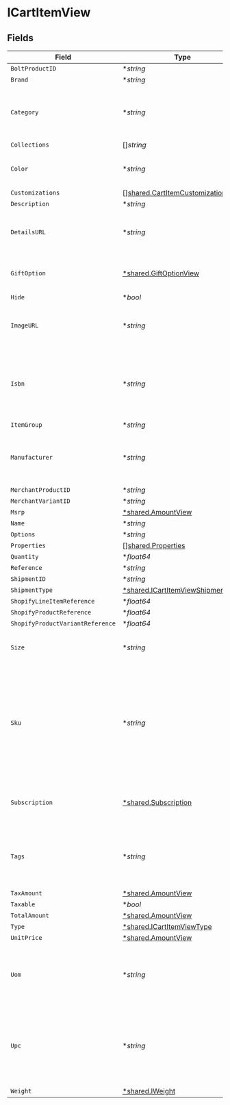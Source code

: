 # ICartItemView


## Fields

| Field                                                                                                                           | Type                                                                                                                            | Required                                                                                                                        | Description                                                                                                                     | Example                                                                                                                         |
| ------------------------------------------------------------------------------------------------------------------------------- | ------------------------------------------------------------------------------------------------------------------------------- | ------------------------------------------------------------------------------------------------------------------------------- | ------------------------------------------------------------------------------------------------------------------------------- | ------------------------------------------------------------------------------------------------------------------------------- |
| `BoltProductID`                                                                                                                 | **string*                                                                                                                       | :heavy_minus_sign:                                                                                                              | N/A                                                                                                                             |                                                                                                                                 |
| `Brand`                                                                                                                         | **string*                                                                                                                       | :heavy_minus_sign:                                                                                                              | N/A                                                                                                                             |                                                                                                                                 |
| `Category`                                                                                                                      | **string*                                                                                                                       | :heavy_minus_sign:                                                                                                              | Used to define a product category associated with the item.                                                                     | bags                                                                                                                            |
| `Collections`                                                                                                                   | []*string*                                                                                                                      | :heavy_minus_sign:                                                                                                              | N/A                                                                                                                             |                                                                                                                                 |
| `Color`                                                                                                                         | **string*                                                                                                                       | :heavy_minus_sign:                                                                                                              | Used to define the color of the item.                                                                                           | Bolt Blue                                                                                                                       |
| `Customizations`                                                                                                                | [][shared.CartItemCustomization](../../models/shared/cartitemcustomization.md)                                                  | :heavy_minus_sign:                                                                                                              | N/A                                                                                                                             |                                                                                                                                 |
| `Description`                                                                                                                   | **string*                                                                                                                       | :heavy_minus_sign:                                                                                                              | N/A                                                                                                                             |                                                                                                                                 |
| `DetailsURL`                                                                                                                    | **string*                                                                                                                       | :heavy_minus_sign:                                                                                                              | Used to provide a link to the item's product page.                                                                              | https://boltswagstore.com/products/123456                                                                                       |
| `GiftOption`                                                                                                                    | [*shared.GiftOptionView](../../models/shared/giftoptionview.md)                                                                 | :heavy_minus_sign:                                                                                                              | Defines which gift options are hidden.                                                                                          |                                                                                                                                 |
| `Hide`                                                                                                                          | **bool*                                                                                                                         | :heavy_minus_sign:                                                                                                              | N/A                                                                                                                             |                                                                                                                                 |
| `ImageURL`                                                                                                                      | **string*                                                                                                                       | :heavy_minus_sign:                                                                                                              | Used to provide a link to the image associated with the item.                                                                   | https://boltswagstore.com/products/123456/images/1.png                                                                          |
| `Isbn`                                                                                                                          | **string*                                                                                                                       | :heavy_minus_sign:                                                                                                              | Used to define the International Standard Book Number associated with the book.                                                 | 9780091347314                                                                                                                   |
| `ItemGroup`                                                                                                                     | **string*                                                                                                                       | :heavy_minus_sign:                                                                                                              | N/A                                                                                                                             |                                                                                                                                 |
| `Manufacturer`                                                                                                                  | **string*                                                                                                                       | :heavy_minus_sign:                                                                                                              | Used to define the organization that manufactured the item.                                                                     | Bolt Textiles USA                                                                                                               |
| `MerchantProductID`                                                                                                             | **string*                                                                                                                       | :heavy_minus_sign:                                                                                                              | N/A                                                                                                                             |                                                                                                                                 |
| `MerchantVariantID`                                                                                                             | **string*                                                                                                                       | :heavy_minus_sign:                                                                                                              | N/A                                                                                                                             |                                                                                                                                 |
| `Msrp`                                                                                                                          | [*shared.AmountView](../../models/shared/amountview.md)                                                                         | :heavy_minus_sign:                                                                                                              | N/A                                                                                                                             |                                                                                                                                 |
| `Name`                                                                                                                          | **string*                                                                                                                       | :heavy_minus_sign:                                                                                                              | N/A                                                                                                                             |                                                                                                                                 |
| `Options`                                                                                                                       | **string*                                                                                                                       | :heavy_minus_sign:                                                                                                              | N/A                                                                                                                             |                                                                                                                                 |
| `Properties`                                                                                                                    | [][shared.Properties](../../models/shared/properties.md)                                                                        | :heavy_minus_sign:                                                                                                              | N/A                                                                                                                             |                                                                                                                                 |
| `Quantity`                                                                                                                      | **float64*                                                                                                                      | :heavy_minus_sign:                                                                                                              | N/A                                                                                                                             | 1                                                                                                                               |
| `Reference`                                                                                                                     | **string*                                                                                                                       | :heavy_minus_sign:                                                                                                              | N/A                                                                                                                             |                                                                                                                                 |
| `ShipmentID`                                                                                                                    | **string*                                                                                                                       | :heavy_minus_sign:                                                                                                              | N/A                                                                                                                             |                                                                                                                                 |
| `ShipmentType`                                                                                                                  | [*shared.ICartItemViewShipmentType](../../models/shared/icartitemviewshipmenttype.md)                                           | :heavy_minus_sign:                                                                                                              | N/A                                                                                                                             |                                                                                                                                 |
| `ShopifyLineItemReference`                                                                                                      | **float64*                                                                                                                      | :heavy_minus_sign:                                                                                                              | N/A                                                                                                                             |                                                                                                                                 |
| `ShopifyProductReference`                                                                                                       | **float64*                                                                                                                      | :heavy_minus_sign:                                                                                                              | N/A                                                                                                                             |                                                                                                                                 |
| `ShopifyProductVariantReference`                                                                                                | **float64*                                                                                                                      | :heavy_minus_sign:                                                                                                              | N/A                                                                                                                             |                                                                                                                                 |
| `Size`                                                                                                                          | **string*                                                                                                                       | :heavy_minus_sign:                                                                                                              | Used to define the size of the item.                                                                                            | Large                                                                                                                           |
| `Sku`                                                                                                                           | **string*                                                                                                                       | :heavy_minus_sign:                                                                                                              | Used to define an alpha-numeric Stock Keeping Unit associated with the item as it is mapped to your internal product catalogue. | BOLT-SKU_100                                                                                                                    |
| `Subscription`                                                                                                                  | [*shared.Subscription](../../models/shared/subscription.md)                                                                     | :heavy_minus_sign:                                                                                                              | Describes a product added as a recurring subscription.                                                                          |                                                                                                                                 |
| `Tags`                                                                                                                          | **string*                                                                                                                       | :heavy_minus_sign:                                                                                                              | Used to define a comma-separated list of tags associated with the item.                                                         | tote, blue, linen, eco-friendly                                                                                                 |
| `TaxAmount`                                                                                                                     | [*shared.AmountView](../../models/shared/amountview.md)                                                                         | :heavy_minus_sign:                                                                                                              | N/A                                                                                                                             |                                                                                                                                 |
| `Taxable`                                                                                                                       | **bool*                                                                                                                         | :heavy_minus_sign:                                                                                                              | N/A                                                                                                                             |                                                                                                                                 |
| `TotalAmount`                                                                                                                   | [*shared.AmountView](../../models/shared/amountview.md)                                                                         | :heavy_minus_sign:                                                                                                              | N/A                                                                                                                             |                                                                                                                                 |
| `Type`                                                                                                                          | [*shared.ICartItemViewType](../../models/shared/icartitemviewtype.md)                                                           | :heavy_minus_sign:                                                                                                              | N/A                                                                                                                             |                                                                                                                                 |
| `UnitPrice`                                                                                                                     | [*shared.AmountView](../../models/shared/amountview.md)                                                                         | :heavy_minus_sign:                                                                                                              | N/A                                                                                                                             |                                                                                                                                 |
| `Uom`                                                                                                                           | **string*                                                                                                                       | :heavy_minus_sign:                                                                                                              | Used to define the unit of measure used to describe the product.                                                                | inches                                                                                                                          |
| `Upc`                                                                                                                           | **string*                                                                                                                       | :heavy_minus_sign:                                                                                                              | Used to define the 12-digit Universal Product Code (a barcode) associated with the item worldwide.                              | 825764603119                                                                                                                    |
| `Weight`                                                                                                                        | [*shared.IWeight](../../models/shared/iweight.md)                                                                               | :heavy_minus_sign:                                                                                                              | N/A                                                                                                                             |                                                                                                                                 |